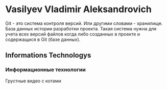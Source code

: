 # Vasilyev Vladimir Aleksandrovich
Git - это система контроля версий. Или другими словами - хранилище.
База данных истории разработки проекта.
Такая система нужна для учета всех версий файлов когда либо созданных
в проекте и содержащися в Git (базе данных).
## Informations Technologys
### Информационные технологии

Грустные видео с котами
